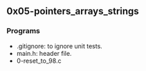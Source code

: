 ## 0x05-pointers_arrays_strings
### Programs
- .gitignore: to ignore unit tests.
- main.h: header file.
- 0-reset_to_98.c

